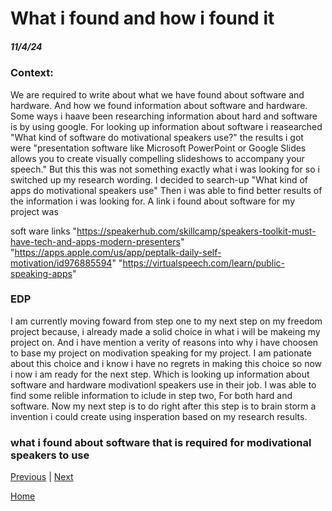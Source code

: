 # What i found and how i found it
##### 11/4/24
### Context:
We are required to write about what we have found about software and hardware. And how we found information about software and hardware. Some ways i haave been researching information about hard and software is by using google. For looking up information about software i reasearched "What kind of software do motivational speakers use?" the results i got were "presentation software like Microsoft PowerPoint or Google Slides allows you to create visually compelling slideshows to accompany your speech." But this this was not something exactly what i was looking for so i switched up my research wording. I decided to search-up "What kind of apps do motivational speakers use" Then i was able to find better results of the information i was looking for. A link i found about software for my project was 

soft ware links
"https://speakerhub.com/skillcamp/speakers-toolkit-must-have-tech-and-apps-modern-presenters"
"https://apps.apple.com/us/app/peptalk-daily-self-motivation/id976885594"
"https://virtualspeech.com/learn/public-speaking-apps"


### EDP
I am currently moving foward from step one to my next step on my freedom project because, i already made a solid choice in what i will be makeing my project on. And i have mention a verity of reasons into why i have choosen to base my project on modivation speaking for my project. I am pationate about this choice and i know i have no regrets in making this choice so now i now i am ready for the next step. Which is looking up information about software and hardware modivationl speakers use in their job. I was able to find some relible information to iclude in step two, For both hard and software. Now my next step is to do right after this step is to brain storm a invention i could create using insperation based on my research results.  
### what i found about software that is required for modivational speakers to use


[Previous](entry01.md) | [Next](entry03.md)

[Home](../README.md)
